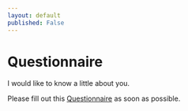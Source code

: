 ```yaml
---
layout: default
published: False
---
```


# Questionnaire

I would like to know a little about you.

Please fill out this [Questionnaire]({{site.data.settings.Questionnaire}}) as soon as possible.
